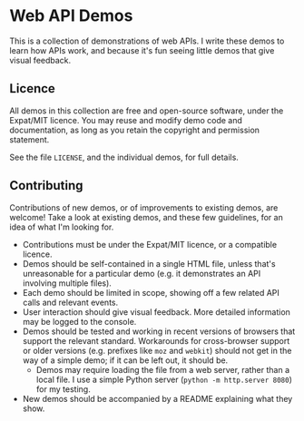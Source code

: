 # Web API Demos

This is a collection of demonstrations of web APIs. I write these demos to
learn how APIs work, and because it's fun seeing little demos that give
visual feedback.

## Licence

All demos in this collection are free and open-source software, under the
Expat/MIT licence. You may reuse and modify demo code and documentation, as
long as you retain the copyright and permission statement.

See the file `LICENSE`, and the individual demos, for full details.

## Contributing

Contributions of new demos, or of improvements to existing demos, are welcome!
Take a look at existing demos, and these few guidelines, for an idea of what
I'm looking for.

- Contributions must be under the Expat/MIT licence, or a compatible licence.
- Demos should be self-contained in a single HTML file, unless that's
  unreasonable for a particular demo (e.g. it demonstrates an API involving
  multiple files).
- Each demo should be limited in scope, showing off a few related API calls and
  relevant events.
- User interaction should give visual feedback. More detailed information may
  be logged to the console.
- Demos should be tested and working in recent versions of browsers that
  support the relevant standard. Workarounds for cross-browser support or older
  versions (e.g. prefixes like `moz` and `webkit`) should not get in the way of
  a simple demo; if it can be left out, it should be.
  * Demos may require loading the file from a web server, rather than a local
    file. I use a simple Python server (`python -m http.server 8080`) for
    my testing.
- New demos should be accompanied by a README explaining what they show.
